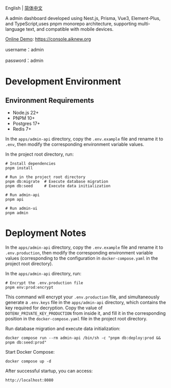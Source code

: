English | [简体中文](./README-zh.md)

A admin dashboard developed using Nest.js, Prisma, Vue3, Element-Plus, and TypeScript,uses pnpm monorepo architecture, supporting multi-language text, and compatible with mobile devices.

[Online Demo](https://console.aiknew.org): https://console.aiknew.org

username：admin

password：admin

# Development Environment

## Environment Requirements

- Node.js 22+
- PNPM 10+
- Postgres 17+
- Redis 7+

In the `apps/admin-api` directory, copy the `.env.example` file and rename it to `.env`, then modify the corresponding environment variable values.

In the project root directory, run:

```
# Install dependencies
pnpm install
```

```
# Run in the project root directory
pnpm db:migrate  # Execute database migration
pnpm db:seed     # Execute data initialization
```

```
# Run admin-api
pnpm api
```

```
# Run admin-ui
pnpm admin
```

# Deployment Notes

In the `apps/admin-api` directory, copy the `.env.example` file and rename it to `.env.production`, then modify the corresponding environment variable values (corresponding to the configuration in `docker-compose.yaml` in the project root directory).

In the `apps/admin-api` directory, run:

```shell
# Encrypt the .env.production file
pnpm env:prod:encrypt
```

This command will encrypt your `.env.production` file, and simultaneously generate a `.env.keys` file in the `apps/admin-api` directory, which contains the key required for decryption. Copy the value of `DOTENV_PRIVATE_KEY_PRODUCTION` from inside it, and fill it in the corresponding position in the `docker-compose.yaml` file in the project root directory.

Run database migration and execute data initialization:

```shell
docker compose run --rm admin-api /bin/sh -c "pnpm db:deploy:prod && pnpm db:seed:prod"
```

Start Docker Compose:

```shell
docker compose up -d
```

After successful startup, you can access:

```
http://localhost:8080
```
